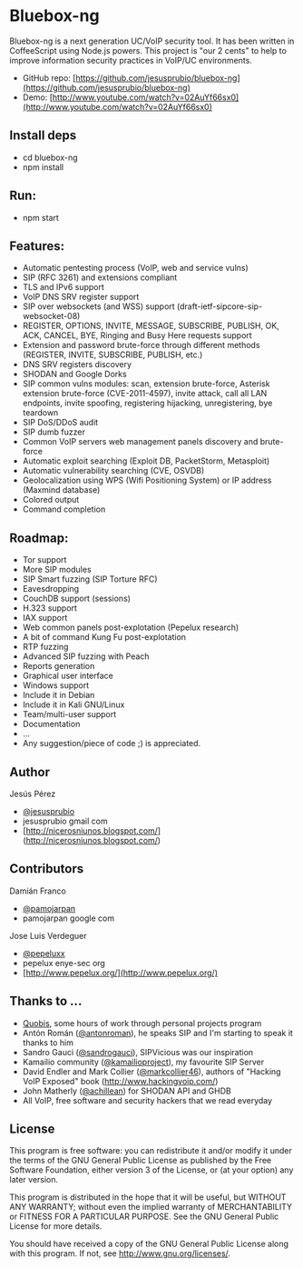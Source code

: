 Bluebox-ng
==========

Bluebox-ng is a next generation UC/VoIP security tool. It has been written in CoffeeScript using Node.js powers. This project is "our 2 cents" to help to improve information security practices in VoIP/UC environments.

- GitHub repo: [https://github.com/jesusprubio/bluebox-ng](https://github.com/jesusprubio/bluebox-ng)
- Demo: [http://www.youtube.com/watch?v=02AuYf66sx0](http://www.youtube.com/watch?v=02AuYf66sx0)


Install deps
------------
* cd bluebox-ng
* npm install


Run:
----
* npm start


Features:
---------
* Automatic pentesting process (VoIP, web and service vulns)
* SIP (RFC 3261) and extensions compliant
* TLS and IPv6 support
* VoIP DNS SRV register support
* SIP over websockets (and WSS) support (draft-ietf-sipcore-sip-websocket-08)
* REGISTER, OPTIONS, INVITE, MESSAGE, SUBSCRIBE, PUBLISH, OK, ACK, CANCEL, BYE, Ringing and Busy Here requests support
* Extension and password brute-force through different methods (REGISTER, INVITE, SUBSCRIBE, PUBLISH, etc.)
* DNS SRV registers discovery
* SHODAN and Google Dorks
* SIP common vulns modules: scan, extension brute-force, Asterisk extension brute-force (CVE-2011-4597), invite attack, call all LAN endpoints, invite spoofing, registering hijacking, unregistering, bye teardown
* SIP DoS/DDoS audit
* SIP dumb fuzzer
* Common VoIP servers web management panels discovery and brute-force
* Automatic exploit searching (Exploit DB, PacketStorm, Metasploit)
* Automatic vulnerability searching (CVE, OSVDB)
* Geolocalization using WPS (Wifi Positioning System) or IP address (Maxmind database)
* Colored output
* Command completion


Roadmap:
--------
* Tor support
* More SIP modules 
* SIP Smart fuzzing (SIP Torture RFC)
* Eavesdropping
* CouchDB support (sessions)
* H.323 support
* IAX support
* Web common panels post-explotation (Pepelux research)
* A bit of command Kung Fu post-explotation
* RTP fuzzing
* Advanced SIP fuzzing with Peach
* Reports generation
* Graphical user interface
* Windows support
* Include it in Debian
* Include it in Kali GNU/Linux
* Team/multi-user support
* Documentation
* ...
* Any suggestion/piece of code ;) is appreciated.


Author
------
Jesús Pérez
* [@jesusprubio](https://twitter.com/jesusprubio)
* jesusprubio gmail com
* [http://nicerosniunos.blogspot.com/] (http://nicerosniunos.blogspot.com/)


Contributors
------------
Damián Franco
* [@pamojarpan](https://twitter.com/pamojarpan)
* pamojarpan google com

Jose Luis Verdeguer
* [@pepeluxx](https://twitter.com/pepeluxx)
* pepelux enye-sec org
* [http://www.pepelux.org/](http://www.pepelux.org/)

Thanks to ...
-------------
* [Quobis](http://www.quobis.com), some hours of work through personal projects program
* Antón Román ([@antonroman](https://twitter.com/antonroman)), he speaks SIP and I'm starting to speak it thanks to him
* Sandro Gauci ([@sandrogauci](https://twitter.com/sandrogauci)), SIPVicious was our inspiration
* Kamailio community ([@kamailioproject](https://twitter.com/kamailioproject)), my favourite SIP Server
* David Endler and Mark Collier ([@markcollier46](https://twitter.com/markcollier46)), authors of "Hacking VoIP Exposed" book
(http://www.hackingvoip.com/)
* John Matherly ([@achillean](https://twitter.com/achillean)) for SHODAN API and GHDB
* All VoIP, free software and security hackers that we read everyday


License
-------
This program is free software: you can redistribute it and/or modify
it under the terms of the GNU General Public License as published by
the Free Software Foundation, either version 3 of the License, or
(at your option) any later version.

This program is distributed in the hope that it will be useful,
but WITHOUT ANY WARRANTY; without even the implied warranty of
MERCHANTABILITY or FITNESS FOR A PARTICULAR PURPOSE.  See the
GNU General Public License for more details.

You should have received a copy of the GNU General Public License
along with this program.  If not, see <http://www.gnu.org/licenses/>.
